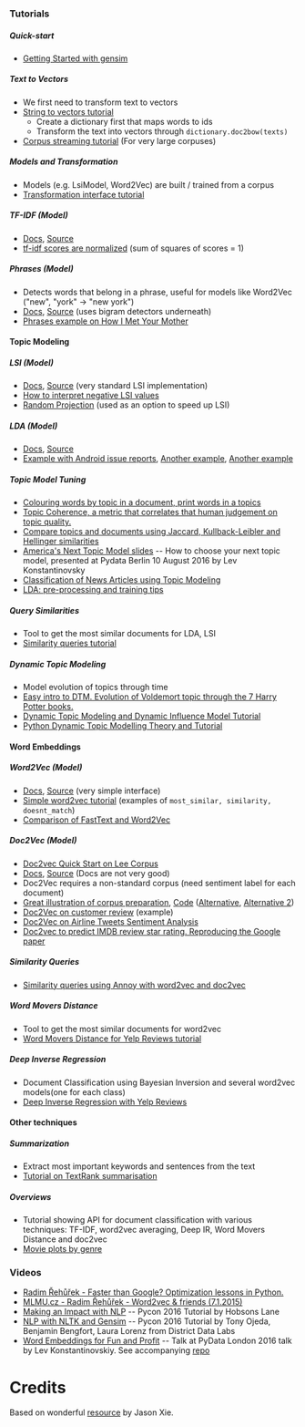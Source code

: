 
### Tutorials

##### Quick-start
* [Getting Started with gensim](https://radimrehurek.com/gensim/gensim_numfocus/auto_examples/core/run_core_concepts.html)

##### Text to Vectors
* We first need to transform text to vectors
* [String to vectors tutorial](https://radimrehurek.com/gensim/gensim_numfocus/auto_examples/core/run_corpora_and_vector_spaces.html)
    * Create a dictionary first that maps words to ids
    * Transform the text into vectors through ```dictionary.doc2bow(texts)```
* [Corpus streaming tutorial](https://radimrehurek.com/gensim/gensim_numfocus/auto_examples/core/run_corpora_and_vector_spaces.html) (For very large corpuses)

##### Models and Transformation
* Models (e.g. LsiModel, Word2Vec) are built / trained from a corpus
* [Transformation interface tutorial](https://radimrehurek.com/gensim/gensim_numfocus/auto_examples/core/run_topics_and_transformations.html)

##### TF-IDF (Model)
* [Docs](https://radimrehurek.com/gensim/models/tfidfmodel.html), [Source](https://github.com/piskvorky/gensim/blob/develop/gensim/models/tfidfmodel.py)
* [tf-idf scores are normalized](http://stackoverflow.com/questions/9470479/how-is-tf-idf-implemented-in-gensim-tool-in-python) (sum of squares of scores = 1)

##### Phrases (Model)
* Detects words that belong in a phrase, useful for models like Word2Vec ("new", "york" -> "new york")
* [Docs](https://radimrehurek.com/gensim/models/phrases.html), [Source](https://github.com/piskvorky/gensim/blob/develop/gensim/models/phrases.py) (uses bigram detectors underneath)
* [Phrases example on How I Met Your Mother](http://www.markhneedham.com/blog/2015/02/12/pythongensim-creating-bigrams-over-how-i-met-your-mother-transcripts/)

#### Topic Modeling

##### LSI (Model)
* [Docs](https://radimrehurek.com/gensim/models/lsimodel.html), [Source](https://github.com/piskvorky/gensim/blob/develop/gensim/models/lsimodel.py) (very standard LSI implementation)
* [How to interpret negative LSI values](https://www.researchgate.net/post/LSA_SVD_How_to_statistically_interpret_negative_values_in_U_and_Vt)
* [Random Projection](https://radimrehurek.com/gensim/models/rpmodel.html) (used as an option to speed up LSI)

##### LDA (Model)
* [Docs](https://radimrehurek.com/gensim/models/ldamodel.html), [Source](https://github.com/piskvorky/gensim/blob/develop/gensim/models/ldamodel.py)
* [Example with Android issue reports](http://christop.club/2014/05/06/using-gensim-for-lda/), [Another example](https://rstudio-pubs-static.s3.amazonaws.com/79360_850b2a69980c4488b1db95987a24867a.html), [Another example](http://brandonrose.org/clustering#Latent-Dirichlet-Allocation)

##### Topic Model Tuning
* [Colouring words by topic in a document, print words in a topics](https://github.com/RaRe-Technologies/gensim/blob/develop/docs/notebooks/topic_methods.ipynb)
* [Topic Coherence, a metric that correlates that human judgement on topic quality.](https://github.com/RaRe-Technologies/gensim/blob/develop/docs/notebooks/topic_coherence_tutorial.ipynb)
* [Compare topics and documents using Jaccard, Kullback-Leibler and Hellinger similarities](https://github.com/RaRe-Technologies/gensim/blob/develop/docs/notebooks/distance_metrics.ipynb)
* [America's Next Topic Model slides](https://speakerdeck.com/tmylk/americas-next-topic-model-at-pydata-berlin-august-2016?slide=7) -- How to choose your next topic model, presented at Pydata Berlin 10 August 2016 by Lev Konstantinovsky
* [Classification of News Articles using Topic Modeling](https://github.com/RaRe-Technologies/gensim/blob/develop/docs/notebooks/gensim_news_classification.ipynb)
* [LDA: pre-processing and training tips](https://github.com/RaRe-Technologies/gensim/blob/develop/docs/notebooks/lda_training_tips.ipynb)

##### Query Similarities
* Tool to get the most similar documents for LDA, LSI
* [Similarity queries tutorial](https://radimrehurek.com/gensim/gensim_numfocus/auto_examples/core/run_similarity_queries.html)

##### Dynamic Topic Modeling
* Model evolution of topics through time
* [Easy intro to DTM. Evolution of Voldemort topic through the 7 Harry Potter books.](http://rare-technologies.com/understanding-and-coding-dynamic-topic-models/)
* [Dynamic Topic Modeling and Dynamic Influence Model Tutorial](https://github.com/RaRe-Technologies/gensim/blob/develop/docs/notebooks/dtm_example.ipynb)
* [Python Dynamic Topic Modelling Theory and Tutorial](https://github.com/RaRe-Technologies/gensim/blob/develop/docs/notebooks/ldaseqmodel.ipynb)


#### Word Embeddings

##### Word2Vec (Model)
* [Docs](https://radimrehurek.com/gensim/models/word2vec.html), [Source](https://github.com/piskvorky/gensim/blob/develop/gensim/models/word2vec.py) (very simple interface)
* [Simple word2vec tutorial](https://github.com/RaRe-Technologies/gensim/blob/develop/docs/notebooks/word2vec.ipynb) (examples of ```most_similar, similarity, doesnt_match```)
* [Comparison of FastText and Word2Vec](https://github.com/RaRe-Technologies/gensim/blob/ba1ce894a5192fc493a865c535202695bb3c0424/docs/notebooks/Word2Vec_FastText_Comparison.ipynb)

##### Doc2Vec (Model)
* [Doc2vec Quick Start on Lee Corpus](https://github.com/RaRe-Technologies/gensim/blob/develop/docs/notebooks/doc2vec-lee.ipynb)
* [Docs](https://radimrehurek.com/gensim/models/doc2vec.html), [Source](https://github.com/piskvorky/gensim/blob/develop/gensim/models/doc2vec.py) (Docs are not very good)
* Doc2Vec requires a non-standard corpus (need sentiment label for each document)
* [Great illustration of corpus preparation](https://linanqiu.github.io/2015/10/07/word2vec-sentiment/), [Code](https://github.com/linanqiu/word2vec-sentiments) ([Alternative](https://medium.com/@klintcho/doc2vec-tutorial-using-gensim-ab3ac03d3a1#.nv2lxvbj1), [Alternative 2](https://districtdatalabs.silvrback.com/modern-methods-for-sentiment-analysis))
* [Doc2Vec on customer review](http://multithreaded.stitchfix.com/blog/2015/03/11/word-is-worth-a-thousand-vectors/) (example)
* [Doc2Vec on Airline Tweets Sentiment Analysis](https://www.zybuluo.com/HaomingJiang/note/462804)
* [Doc2vec to predict IMDB review star rating. Reproducing the Google paper](https://github.com/RaRe-Technologies/gensim/blob/develop/docs/notebooks/doc2vec-IMDB.ipynb)

##### Similarity Queries
* [Similarity queries using Annoy with word2vec and doc2vec](https://github.com/RaRe-Technologies/gensim/blob/develop/docs/notebooks/annoytutorial.ipynb)

##### Word Movers Distance
* Tool to get the most similar documents for word2vec
* [Word Movers Distance for Yelp Reviews tutorial](https://github.com/RaRe-Technologies/gensim/blob/develop/docs/notebooks/WMD_tutorial.ipynb)

##### Deep Inverse Regression
* Document Classification using Bayesian Inversion and several word2vec models(one for each class)
* [Deep Inverse Regression with Yelp Reviews](https://github.com/RaRe-Technologies/gensim/blob/develop/docs/notebooks/deepir.ipynb)


#### Other techniques

##### Summarization
* Extract most important keywords and sentences from the text
* [Tutorial on TextRank summarisation](https://github.com/RaRe-Technologies/gensim/blob/develop/docs/notebooks/summarization_tutorial.ipynb)

##### Overviews
* Tutorial showing API for document classification with various techniques: TF-IDF, word2vec averaging, Deep IR, Word Movers Distance and doc2vec
* [Movie plots by genre](https://github.com/RaRe-Technologies/movie-plots-by-genre)


### Videos
* [Radim Řehůřek - Faster than Google? Optimization lessons in Python.](https://www.youtube.com/watch?v=vU4TlwZzTfU)
* [MLMU.cz - Radim Řehůřek - Word2vec & friends (7.1.2015)](https://www.youtube.com/watch?v=wTp3P2UnTfQ)
* [Making an Impact with NLP](https://www.youtube.com/watch?v=oSSnDeOXTZQ) -- Pycon 2016 Tutorial by Hobsons Lane
* [NLP with NLTK and Gensim](https://www.youtube.com/watch?v=itKNpCPHq3I) -- Pycon 2016 Tutorial by Tony Ojeda, Benjamin Bengfort, Laura Lorenz from District Data Labs
* [Word Embeddings for Fun and Profit](https://www.youtube.com/watch?v=lfqW46u0UKc) -- Talk at PyData London 2016 talk by Lev Konstantinovskiy. See accompanying [repo](https://github.com/RaRe-Technologies/movie-plots-by-genre)

# Credits
Based on wonderful [resource](https://github.com/jxieeducation/DIY-Data-Science/blob/master/frameworks/gensim.md) by Jason Xie.
